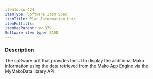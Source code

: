 ```yaml
---
itemId:sw-424
itemType: Software Item Spec
itemTitle: Plan Information Unit
itemFulfills: 
itemHasParent: sw-379
Software item type: SADD
---
```

### Description
The software unit that provides the UI to display the additional Mako information using the data retrieved from the Mako App Engine via the MyMakoData library API.